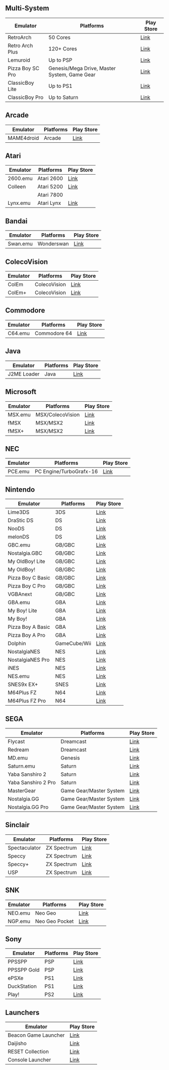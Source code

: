 ## Multi-System
| Emulator         | Platforms                                    | Play Store |
|------------------|----------------------------------------------|------------|
| RetroArch        | 50 Cores                                     | [Link](https://play.google.com/store/apps/details?id=com.retroarch)       |
| Retro Arch Plus  | 120+ Cores                                   | [Link](https://play.google.com/store/apps/details?id=com.retroarch.aarch64)       |
| Lemuroid         | Up to PSP                                    | [Link](https://play.google.com/store/apps/details?id=com.swordfish.lemuroid)       |
| Pizza Boy SC Pro | Genesis/Mega Drive, Master System, Game Gear | [Link](https://play.google.com/store/apps/details?id=it.dbtecno.pizzaboyscpro)       |
| ClassicBoy Lite  | Up to PS1                                    | [Link](https://play.google.com/store/apps/details?id=com.portableandroid.classicboyLite&hl=en&gl=us)       |
| ClassicBoy Pro   | Up to Saturn                                 | [Link](https://play.google.com/store/apps/details?id=com.portableandroid.classicboy&hl=en&gl=us)       |

## Arcade
| Emulator   | Platforms | Play Store |
|------------|-----------|------------|
| MAME4droid | Arcade    | [Link](https://play.google.com/store/apps/details?id=com.seleuco.mame4d2024)       |
## Atari
| Emulator | Platforms  | Play Store |
|----------|------------|------------|
| 2600.emu | Atari 2600 | [Link](https://play.google.com/store/apps/details?id=com.explusalpha.A2600Emu)       |
| Colleen  | Atari 5200 | [Link](https://play.google.com/store/apps/details?id=name.nick.jubanka.colleen)       |
|          | Atari 7800 |            |
| Lynx.emu | Atari Lynx | [Link](https://play.google.com/store/apps/details?id=com.explusalpha.LynxEmu)       |

## Bandai
| Emulator | Platforms  | Play Store |
|----------|------------|------------|
| Swan.emu | Wonderswan | [Link](https://play.google.com/store/apps/details?id=com.explusalpha.SwanEmu)       |

## ColecoVision
| Emulator | Platforms    | Play Store |
|----------|--------------|------------|
| ColEm    | ColecoVision | [Link](https://play.google.com/store/apps/details?id=com.fms.colem)       |
| ColEm+   | ColecoVision | [Link](https://play.google.com/store/apps/details?id=com.fms.colem.deluxe)       |

## Commodore
| Emulator | Platforms    | Play Store |
|----------|--------------|------------|
| C64.emu  | Commodore 64 | [Link](https://play.google.com/store/apps/details?id=com.explusalpha.C64Emu)       |
 
## Java
| Emulator    | Platforms | Play Store |
|-------------|-----------|------------|
| J2ME Loader | Java      | [Link](https://play.google.com/store/apps/details?id=ru.playsoftware.j2meloader)       |

## Microsoft

| Emulator | Platforms        | Play Store |
|----------|------------------|------------|
| MSX.emu  | MSX/ColecoVision | [Link](https://play.google.com/store/apps/details?id=com.explusalpha.MsxEmu)       |
| fMSX     | MSX/MSX2         | [Link](https://play.google.com/store/apps/details?id=com.fms.fmsx)       |
| fMSX+    | MSX/MSX2         | [Link](https://play.google.com/store/apps/details?id=com.fms.fmsx.deluxe)       |

## NEC
| Emulator | Platforms               | Play Store |
|----------|-------------------------|------------|
| PCE.emu  | PC Engine/TurboGrafx-16 | [Link](https://play.google.com/store/apps/details?id=com.PceEmu)       |

## Nintendo
| Emulator          | Platforms    | Play Store |
|-------------------|--------------|------------|
| Lime3DS           | 3DS          | [Link](https://play.google.com/store/apps/details?id=io.github.lime3ds.android)       |
| DraStic DS        | DS           | [Link](https://play.google.com/store/apps/details?id=com.dsemu.drastic)       |
| NooDS             | DS           | [Link](https://play.google.com/store/apps/details?id=com.hydra.noods)       |
| melonDS           | DS           | [Link](https://play.google.com/store/apps/details?id=me.magnum.melonds)       |
| GBC.emu           | GB/GBC       | [Link](https://play.google.com/store/apps/details?id=com.explusalpha.GbcEmu)       |
| Nostalgia.GBC     | GB/GBC       | [Link](https://play.google.com/store/apps/details?id=com.nostalgiaemulators.gbcfull)       |
| My OldBoy! Lite   | GB/GBC       | [Link](https://play.google.com/store/apps/details?id=com.fastemulator.gbcfree)       |
| My OldBoy!        | GB/GBC       | [Link](https://play.google.com/store/apps/details?id=com.fastemulator.gbc)       |
| Pizza Boy C Basic | GB/GBC       | [Link](https://play.google.com/store/apps/details?id=it.dbtecno.pizzaboy)       |
| Pizza Boy C Pro   | GB/GBC       | [Link](https://play.google.com/store/apps/details?id=it.dbtecno.pizzaboypro)       |
| VGBAnext          | GB/GBC       | [Link](https://play.google.com/store/apps/details?id=com.fms.emu)       |
| GBA.emu           | GBA          | [Link](https://play.google.com/store/apps/details?id=com.explusalpha.GbaEmu)       |
| My Boy! Lite      | GBA          | [Link](https://play.google.com/store/apps/details?id=com.fastemulator.gbafree)       |
| My Boy!           | GBA          | [Link](https://play.google.com/store/apps/details?id=com.fastemulator.gba)       |
| Pizza Boy A Basic | GBA          | [Link](https://play.google.com/store/apps/details?id=it.dbtecno.pizzaboygba)       |
| Pizza Boy A Pro   | GBA          | [Link](https://play.google.com/store/apps/details?id=it.dbtecno.pizzaboygbapro)       |
| Dolphin           | GameCube/Wii | [Link](https://play.google.com/store/apps/details?id=org.dolphinemu.dolphinemu)       |
| NostalgiaNES      | NES          | [Link](https://play.google.com/store/apps/details?id=com.nostalgiaemulators.neslite)       |
| NostalgiaNES Pro     | NES          | [Link](https://play.google.com/store/apps/details?id=com.nostalgiaemulators.nesfull)       |
| iNES              | NES          | [Link](https://play.google.com/store/apps/details?id=com.fms.ines)       |
| NES.emu           | NES          | [Link](https://play.google.com/store/apps/details?id=com.explusalpha.NesEmu)       |
| SNES9x EX+        | SNES         | [Link](https://play.google.com/store/apps/details?id=com.explusalpha.Snes9xPlus)       |
| M64Plus FZ        | N64          | [Link](https://play.google.com/store/apps/details?id=org.mupen64plusae.v3.fzurita)       |
| M64Plus FZ Pro    | N64          | [Link](https://play.google.com/store/apps/details?id=org.mupen64plusae.v3.fzurita.pro)       |

## SEGA
| Emulator            | Platforms               | Play Store |
|---------------------|-------------------------|------------|
| Flycast             | Dreamcast               | [Link](https://play.google.com/store/apps/details?id=com.flycast.emulator)       |
| Redream             | Dreamcast               | [Link](https://play.google.com/store/apps/details?id=io.recompiled.redream)       |
| MD.emu              | Genesis                 | [Link](https://play.google.com/store/apps/details?id=com.explusalpha.MdEmu)       |
| Saturn.emu          | Saturn                  | [Link](https://play.google.com/store/apps/details?id=com.explusalpha.SaturnEmu)       |
| Yaba Sanshiro 2     | Saturn                  | [Link](https://play.google.com/store/apps/details?id=org.devmiyax.yabasanshioro2)       |
| Yaba Sanshiro 2 Pro | Saturn                  | [Link](https://play.google.com/store/apps/details?id=org.devmiyax.yabasanshioro2.pro)       |
| MasterGear          | Game Gear/Master System | [Link](https://play.google.com/store/apps/details?id=com.fms.mg)       |
| Nostalgia.GG        | Game Gear/Master System | [Link](https://play.google.com/store/apps/details?id=com.nostalgiaemulators.gglite)       |
| Nostalgia.GG Pro    | Game Gear/Master System | [Link](https://play.google.com/store/apps/details?id=com.nostalgiaemulators.ggfull)       |


## Sinclair
| Emulator      | Platforms   | Play Store |
|---------------|-------------|------------|
| Spectaculator | ZX Spectrum | [Link](https://play.google.com/store/apps/details?id=com.spectaculator.spectaculator)       |
| Speccy        | ZX Spectrum | [Link](https://play.google.com/store/apps/details?id=com.fms.speccy)       |
| Speccy+       | ZX Spectrum | [Link](https://play.google.com/store/apps/details?id=com.fms.colem)       |
| USP           | ZX Spectrum | [Link](https://play.google.com/store/apps/details?id=app.usp)       |
 
## SNK
| Emulator | Platforms      | Play Store |
|----------|----------------|------------|
| NEO.emu  | Neo Geo        | [Link](https://play.google.com/store/apps/details?id=com.explusalpha.NeoEmu)       |
| NGP.emu  | Neo Geo Pocket | [Link](https://play.google.com/store/apps/details?id=com.explusalpha.NgpEmu)       |

## Sony
| Emulator    | Platforms | Play Store |
|-------------|-----------|------------|
| PPSSPP      | PSP       | [Link](https://play.google.com/store/apps/details?id=org.ppsspp.ppsspp)       |
| PPSSPP Gold | PSP       | [Link](https://play.google.com/store/apps/details?id=org.ppsspp.ppssppgold)       |
| ePSXe       | PS1       | [Link](https://play.google.com/store/apps/details?id=com.epsxe.ePSXe)       |
| DuckStation | PS1       | [Link](https://play.google.com/store/apps/details?id=com.github.stenzek.duckstation)       |
| Play!       | PS2       | [Link](https://play.google.com/store/apps/details?id=com.virtualapplications.play)       |

## Launchers
| Emulator             | Play Store |
|----------------------|------------|
| Beacon Game Launcher | [Link](https://play.google.com/store/apps/details?id=com.radikal.gamelauncher)       |
| Daijisho             | [Link](https://play.google.com/store/apps/details?id=com.magneticchen.daijishou)       |
| RESET Collection     | [Link](https://play.google.com/store/apps/details?id=com.retroloungelab.resetcollection)       |
| Console Launcher     | [Link](https://play.google.com/store/apps/details?id=com.k2.consolelauncher)       |


